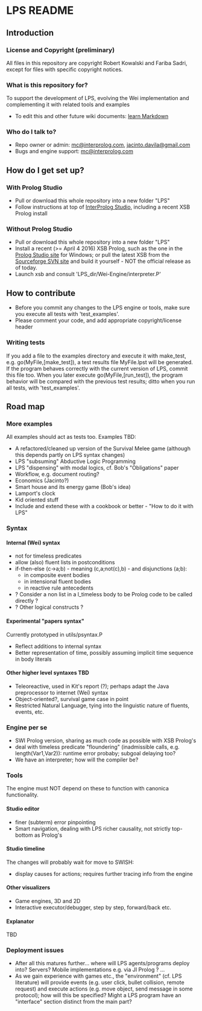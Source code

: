 # LPS README #
## Introduction ##
### License and Copyright (preliminary) ###
All files in this repository are copyright Robert Kowalski and Fariba Sadri, except for files with specific copyright notices.
### What is this repository for? ###
To support the development of LPS, evolving the Wei implementation and complementing it with related tools and examples

* To edit this and other future wiki documents: [learn Markdown](https://bitbucket.org/tutorials/markdowndemo)

### Who do I talk to? ###
* Repo owner or admin: mc@interprolog.com, jacinto.davila@gmail.com
* Bugs and engine support: mc@interprolog.com

## How do I get set up? ##
### With Prolog Studio ###
* Pull or download this whole repository into a new folder "LPS"
* Follow instructions at top of [InterProlog Studio](http://interprolog.com/wiki/index.php?title=Studio_Download_and_installation), including a recent XSB Prolog install

### Without Prolog Studio ###
* Pull or download this whole repository into a new folder "LPS"
* Install a recent (>= April 4 2016) XSB Prolog, such as the one in the [Prolog Studio site](http://interprolog.com/wiki/index.php?title=Studio_Download_and_installation#Installing_XSB_Prolog) for Windows; or pull the latest XSB from the [Sourceforge SVN site](https://sourceforge.net/p/xsb/src/HEAD/tree/trunk/XSB/) and build it yourself - NOT the official release as of today.
* Launch xsb and consult 'LPS_dir/Wei-Engine/interpreter.P'

## How to contribute ##
* Before you commit any changes to the LPS engine or tools, make sure you execute all tests with 'test_examples'.
* Please comment your code, and add appropriate copyright/license header

### Writing tests ###
If you add a file to the examples directory and execute it with make_test, e.g. go(MyFile,[make_test]), a test results file MyFile.lpst will be generated. If the program behaves correctly with the current version of LPS, commit this file too. When you later execute go(MyFile,[run_test]), the program behavior will be compared with the previous test results; ditto when you run all tests, with 'test_examples'.

## Road map ##
### More examples ###
All examples should act as tests too. 
Examples TBD:

* A refactored/cleaned up version of the Survival Melee game (although this depends partly on LPS syntax changes)
* LPS "subsuming" Abductive Logic Programming
* LPS "dispensing" with modal logics, cf. Bob's "Obligations" paper
* Workflow, e.g. document routing?
* Economics (Jacinto?)
* Smart house and its energy game (Bob's idea)
* Lamport's clock
* Kid oriented stuff
* Include and extend these with a cookbook or better - "How to do it with LPS"

### Syntax ###
#### Internal (Wei) syntax ####
* not for timeless predicates
* allow (also) fluent lists in postconditions
* if-then-else (c->a;b) - meaning (c,a;not(c),b) - and disjunctions (a;b):
	* in composite event bodies
	* in intensional fluent bodies
	* in reactive rule antecedents
* ? Consider a non list in a l_timeless body to be Prolog code to be called directly ?
* ? Other logical constructs ?

#### Experimental "papers syntax" ####
Currently prototyped in utils/psyntax.P

* Reflect additions to internal syntax
* Better representation of time, possibly assuming implicit time sequence in body literals

#### Other higher level syntaxes TBD ####
* Teleoreactive, used in Kit's report (?); perhaps adapt the Java preprocessor to internet (Wei) syntax
* Object-oriented?, survival game case in point
* Restricted Natural Language, tying into the linguistic nature of fluents, events, etc.

### Engine per se ###
* SWI Prolog version, sharing as much code as possible with XSB Prolog's
* deal with timeless predicate "floundering" (inadmissible calls, e.g. length(Var1,Var2)): runtime error probaby; subgoal delaying too?
* We have an interpreter; how will the compiler be?

### Tools ###
The engine must NOT depend on these to function with canonica functionality.

#### Studio editor ####
* finer (subterm) error pinpointing
* Smart navigation, dealing with LPS richer causality, not strictly top-bottom as Prolog's

#### Studio timeline ####
The changes will probably wait for move to SWISH:

* display causes for actions; requires further tracing info from the engine

#### Other visualizers ####
* Game engines, 3D and 2D
* Interactive executor/debugger, step by step, forward/back etc.

#### Explanator ####
TBD

### Deployment issues ###
* After all this matures further... where will LPS agents/programs deploy into? Servers? Mobile implementations e.g. via JI Prolog ? ...
* As we gain experience with games etc., the "environment" (cf. LPS literature) will provide events (e.g. user click, bullet collision, remote request) and execute actions (e.g. move object, send message in some protocol); how will this be specified? Might a LPS program have an "interface" section distinct from the main part?
